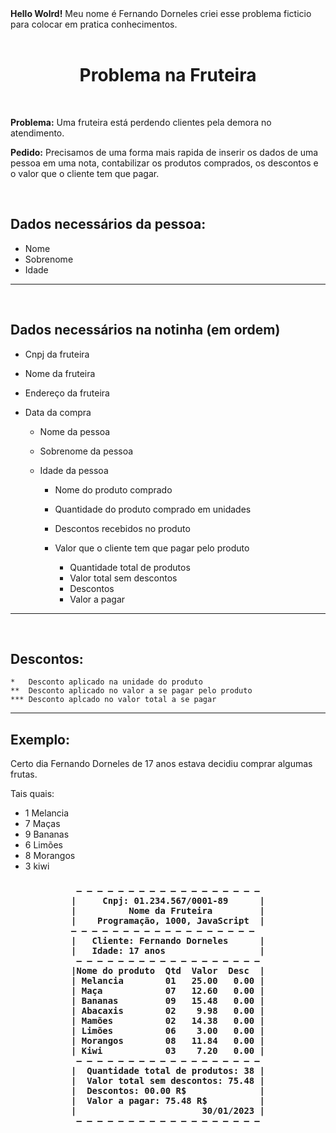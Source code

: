 <div><strong>Hello Wolrd!</strong> Meu nome é Fernando Dorneles criei esse problema ficticio para colocar em pratica conhecimentos.
</div></br>

<div align = "center">
<h1>Problema na Fruteira</h1>
</div></br>

<div>
<p><strong>Problema:</strong> Uma fruteira está perdendo clientes pela demora no atendimento.</p>

<p><strong>Pedido:</strong> Precisamos de uma forma mais rapida de inserir os dados de uma pessoa em uma nota, contabilizar os produtos comprados, os descontos e o valor que o cliente tem que pagar.</p>
</div></br>

<div> 
<h2>Dados necessários da pessoa:</h2>

- Nome
- Sobrenome
- Idade
---
</br>
<h2>Dados necessários na notinha (em ordem)</h2>

- Cnpj da fruteira
- Nome da fruteira
- Endereço da fruteira
- Data da compra

    - Nome da pessoa
    - Sobrenome da pessoa
    - Idade da pessoa

        - Nome do produto comprado
        - Quantidade do produto comprado em unidades
        - Descontos recebidos no produto
        - Valor que o cliente tem que pagar pelo produto

            - Quantidade total de produtos
            - Valor total sem descontos
            - Descontos
            - Valor a pagar
---
</div></br>

<div>
<h2>Descontos:</h2>

    *   Desconto aplicado na unidade do produto
    **  Desconto aplicado no valor a se pagar pelo produto
    *** Desconto aplcado no valor total a se pagar
</div>

---

<h2>Exemplo:</h2>

Certo dia Fernando Dorneles de 17 anos estava decidiu comprar algumas frutas.

Tais quais:
- 1 Melancia
- 7 Maças
- 9 Bananas
- 6 Limões
- 8 Morangos
- 3 kiwi

<div align="center"><h3>

     — — — — — — — — — — — — — — — — — — 
    |     Cnpj: 01.234.567/0001-89      |
    |          Nome da Fruteira         |
    |    Programação, 1000, JavaScript  |
     — — — — — — — — — — — — — — — — — —   
    |   Cliente: Fernando Dorneles      |
    |   Idade: 17 anos                  |
     — — — — — — — — — — — — — — — — — — 
    |Nome do produto  Qtd  Valor  Desc  |
    | Melancia        01   25.00   0.00 |
     | Maça            07   12.60   0.00 | 
    | Bananas         09   15.48   0.00 |
    | Abacaxis        02    9.98   0.00 |
    | Mamões          02   14.38   0.00 |
    | Limões          06    3.00   0.00 |
    | Morangos        08   11.84   0.00 |
    | Kiwi            03    7.20   0.00 |
     — — — — — — — — — — — — — — — — — — 
    |  Quantidade total de produtos: 38 |
    |  Valor total sem descontos: 75.48 |
    |  Descontos: 00.00 R$              |
    |  Valor a pagar: 75.48 R$          |
    |                        30/01/2023 |
     — — — — — — — — — — — — — — — — — — 

<h3></div>
